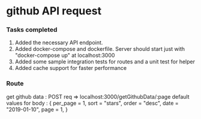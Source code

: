 # github API request

### Tasks completed

1. Added the necessary API endpoint.
2. Added docker-compose and dockerfile. Server should start just with "docker-compose up" at localhost:3000
3. Added some sample integration tests for routes and a unit test for helper
4. Added cache support for faster performance

### Route

get github data : POST req => localhost:3000/getGithubData/:page
default values for body : {
per_page = 1,
sort = "stars",
order = "desc",
date = "2019-01-10",
page = 1,
}
